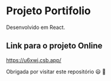 # Projeto Portifolio
Desenvolvido em React.

## Link para o projeto Online
https://u6xwj.csb.app/

Obrigada por visitar este repositório 😃 🚀
